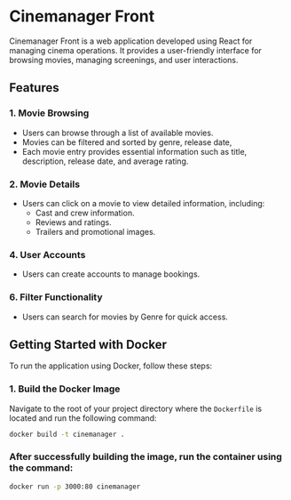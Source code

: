 # Cinemanager Front

Cinemanager Front is a web application developed using React for managing cinema operations. It provides a user-friendly interface for browsing movies, managing screenings, and user interactions.

## Features

### 1. Movie Browsing
- Users can browse through a list of available movies.
- Movies can be filtered and sorted by genre, release date,
- Each movie entry provides essential information such as title, description, release date, and average rating.

### 2. Movie Details
- Users can click on a movie to view detailed information, including:
  - Cast and crew information.
  - Reviews and ratings.
  - Trailers and promotional images.


### 4. User Accounts
- Users can create accounts to  manage bookings.

### 6. Filter Functionality
- Users can search for movies by Genre for quick access.

## Getting Started with Docker

To run the application using Docker, follow these steps:

### 1. Build the Docker Image

Navigate to the root of your project directory where the `Dockerfile` is located and run the following command:

```bash
docker build -t cinemanager .
```
### After successfully building the image, run the container using the command:
```bash
docker run -p 3000:80 cinemanager
